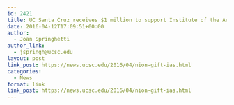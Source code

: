 ```yaml
---
id: 2421
title: UC Santa Cruz receives $1 million to support Institute of the Arts and Sciences
date: 2016-04-12T17:09:51+00:00
author:
  - Joan Springhetti
author_link:
  - jspringh@ucsc.edu
layout: post
link_post: https://news.ucsc.edu/2016/04/nion-gift-ias.html
categories:
  - News
format: link
link_post: https://news.ucsc.edu/2016/04/nion-gift-ias.html
---
```


